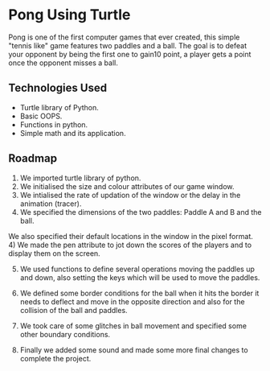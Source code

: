 
# Pong Using Turtle

Pong is one of the first computer games that ever created, this simple "tennis like" game features two paddles and a ball.
The goal is to defeat your opponent by being the first one to gain10 point, a player gets a point once the opponent misses a ball.



## Technologies Used

- 	Turtle library of Python.
-	Basic OOPS.
-	Functions in python.
-	Simple math and its application.



## Roadmap

1) We imported turtle library of python.
2) We initialised the size and colour attributes of our game window.
3) We intialised the rate of updation of the window or the delay in the animation (tracer).
3) We specified the dimensions of the two paddles: Paddle A and B and the ball. 
 
 
 
We also specified their default locations in the window in the pixel format.
4) We made the pen attribute to jot down the scores of the players and to display them on the screen.
 
5) We used functions to define several operations moving the paddles up and down, also setting the keys  which will be used to move the paddles.

6) We defined some border conditions for the ball when it hits the border it needs to deflect and move in the opposite direction and also for the collision of the ball and paddles.
 
 
7) We took care of some glitches in ball movement and specified some other boundary conditions.
8) Finally we added some sound and made some more final changes to complete the project.


